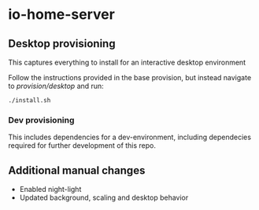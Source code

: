 # io-home-server

## Desktop provisioning
This captures everything to install for an interactive desktop environment

Follow the instructions provided in the base provision, but instead navigate to _provision/desktop_ and run:
```
./install.sh
```

### Dev provisioning
This includes dependencies for a dev-environment, including dependecies required for further development of this repo.

## Additional manual changes
- Enabled night-light
- Updated background, scaling and desktop behavior